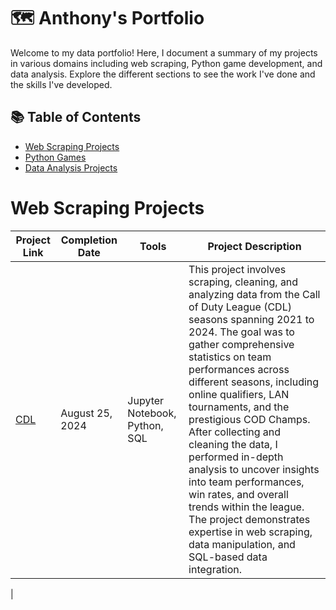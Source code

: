 # 🗺 Anthony's Portfolio

Welcome to my data portfolio! Here, I document a summary of my projects in various domains including web scraping, Python game development, and data analysis. Explore the different sections to see the work I've done and the skills I've developed.

## 📚 Table of Contents
- [Web Scraping Projects](#web-scraping-projects)
- [Python Games](#python-games)
- [Data Analysis Projects](#data-analysis-projects)

# Web Scraping Projects


| Project Link | Completion Date | Tools | Project Description |
| --- | --- | --- | --- | 
| [CDL](https://github.com/anthonydiazz/Web-Scraping-CDL) | August 25, 2024 | Jupyter Notebook, Python, SQL | This project involves scraping, cleaning, and analyzing data from the Call of Duty League (CDL) seasons spanning 2021 to 2024. The goal was to gather comprehensive statistics on team performances across different seasons, including online qualifiers, LAN tournaments, and the prestigious COD Champs. After collecting and cleaning the data, I performed in-depth analysis to uncover insights into team performances, win rates, and overall trends within the league. The project demonstrates expertise in web scraping, data manipulation, and SQL-based data integration.
 |
